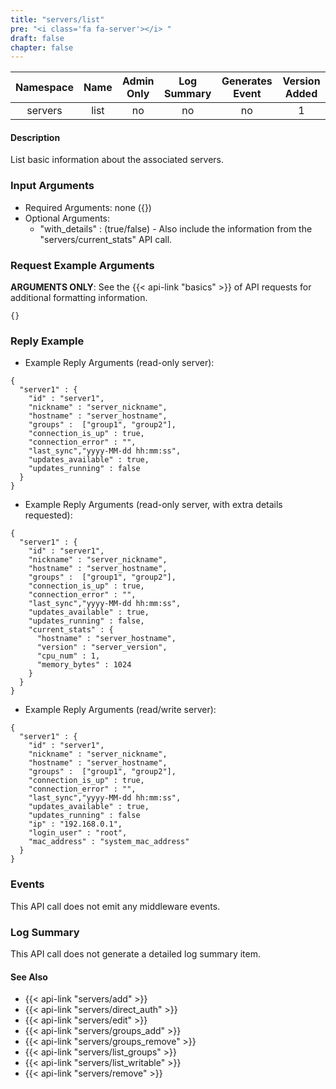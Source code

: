 ```yaml
---
title: "servers/list"
pre: "<i class='fa fa-server'></i> "
draft: false
chapter: false
---
```


| Namespace | Name | Admin Only | Log Summary | Generates Event | Version Added
|:----------------:|:--------:|:--------:|:--------:|:--------:|:---:|
| servers | list | no | no | no | 1 |

#### Description
List basic information about the associated servers.

### Input Arguments
* Required Arguments: none ({})
* Optional Arguments:
   * "with_details" : (true/false) - Also include the information from the "servers/current_stats" API call.


### Request Example Arguments
**ARGUMENTS ONLY**: See the {{< api-link "basics" >}} of API requests for additional formatting information.

```
{}
```

### Reply Example
* Example Reply Arguments (read-only server):
```
{
  "server1" : {
    "id" : "server1",
    "nickname" : "server_nickname",
    "hostname" : "server_hostname",
    "groups" :  ["group1", "group2"],
    "connection_is_up" : true,
    "connection_error" : "",
    "last_sync","yyyy-MM-dd hh:mm:ss",
    "updates_available" : true,
    "updates_running" : false
  }
}
```

* Example Reply Arguments (read-only server, with extra details requested):
```
{
  "server1" : {
    "id" : "server1",
    "nickname" : "server_nickname",
    "hostname" : "server_hostname",
    "groups" :  ["group1", "group2"],
    "connection_is_up" : true,
    "connection_error" : "",
    "last_sync","yyyy-MM-dd hh:mm:ss",
    "updates_available" : true,
    "updates_running" : false,
    "current_stats" : {
      "hostname" : "server_hostname",
      "version" : "server_version",
      "cpu_num" : 1,
      "memory_bytes" : 1024
    }
  }
}
```

* Example Reply Arguments (read/write server):
```
{
  "server1" : {
    "id" : "server1",
    "nickname" : "server_nickname",
    "hostname" : "server_hostname",
    "groups" :  ["group1", "group2"],
    "connection_is_up" : true,
    "connection_error" : "",
    "last_sync","yyyy-MM-dd hh:mm:ss",
    "updates_available" : true,
    "updates_running" : false
    "ip" : "192.168.0.1",
    "login_user" : "root",
    "mac_address" : "system_mac_address"
  }
}
```


### Events
This API call does not emit any middleware events.

### Log Summary
This API call does not generate a detailed log summary item.


#### See Also
* {{< api-link "servers/add" >}}
* {{< api-link "servers/direct_auth" >}}
* {{< api-link "servers/edit" >}}
* {{< api-link "servers/groups_add" >}}
* {{< api-link "servers/groups_remove" >}}
* {{< api-link "servers/list_groups" >}}
* {{< api-link "servers/list_writable" >}}
* {{< api-link "servers/remove" >}}
